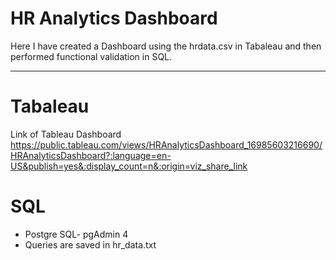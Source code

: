 # HR Analytics Dashboard

Here I have created a Dashboard using the hrdata.csv in Tabaleau and then performed functional validation in SQL.

---
# Tabaleau
Link of Tableau Dashboard
https://public.tableau.com/views/HRAnalyticsDashboard_16985603216690/HRAnalyticsDashboard?:language=en-US&publish=yes&:display_count=n&:origin=viz_share_link

# SQL
- Postgre SQL- pgAdmin 4
-  Queries are saved in hr_data.txt
  
